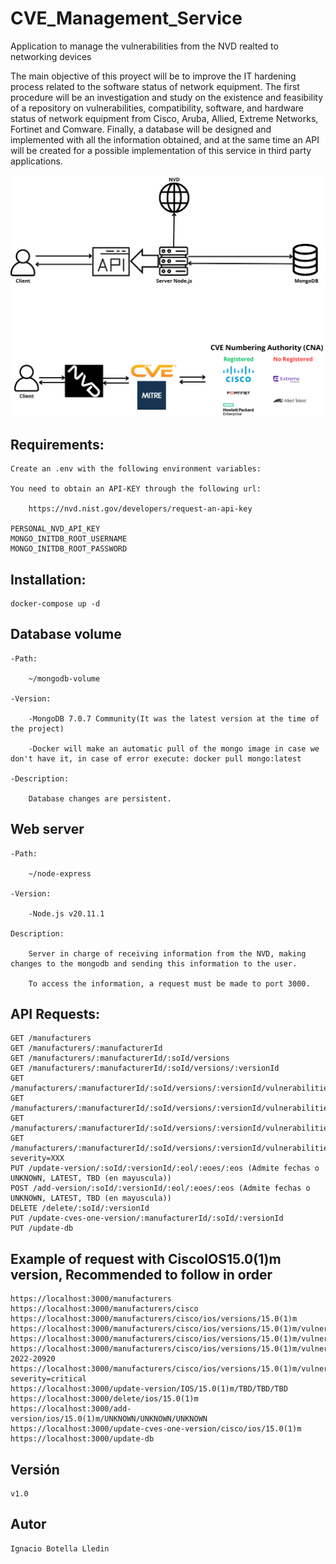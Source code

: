 # CVE_Management_Service
Application to manage the vulnerabilities from the NVD realted to networking devices


The main objective of this proyect will be to improve the IT hardening process related to the software
status of network equipment. The first procedure will be an investigation and study on the existence
and feasibility of a repository on vulnerabilities, compatibility, software, and hardware status of network
equipment from Cisco, Aruba, Allied, Extreme Networks, Fortinet and Comware. Finally, a database
will be designed and implemented with all the information obtained, and at the same time an API will
be created for a possible implementation of this service in third party applications.

![Application architecture](img/image.png)

## Requirements:

    Create an .env with the following environment variables:

    You need to obtain an API-KEY through the following url:

        https://nvd.nist.gov/developers/request-an-api-key

    PERSONAL_NVD_API_KEY
    MONGO_INITDB_ROOT_USERNAME
    MONGO_INITDB_ROOT_PASSWORD

## Installation:

    docker-compose up -d

## Database volume

    -Path: 

        ~/mongodb-volume

    -Version:

        -MongoDB 7.0.7 Community(It was the latest version at the time of the project)

        -Docker will make an automatic pull of the mongo image in case we don't have it, in case of error execute: docker pull mongo:latest

    -Description:

        Database changes are persistent.

## Web server

    -Path: 

        ~/node-express

    -Version:

        -Node.js v20.11.1

    Description:

        Server in charge of receiving information from the NVD, making changes to the mongodb and sending this information to the user.

        To access the information, a request must be made to port 3000. 

## API Requests:

    GET /manufacturers
    GET /manufacturers/:manufacturerId
    GET /manufacturers/:manufacturerId/:soId/versions
    GET /manufacturers/:manufacturerId/:soId/versions/:versionId
    GET /manufacturers/:manufacturerId/:soId/versions/:versionId/vulnerabilities
    GET /manufacturers/:manufacturerId/:soId/versions/:versionId/vulnerabilities/cvelist
    GET /manufacturers/:manufacturerId/:soId/versions/:versionId/vulnerabilities/cvelist/:vulnerabilityId
    GET /manufacturers/:manufacturerId/:soId/versions/:versionId/vulnerabilities/cvelist/risk?severity=XXX
    PUT /update-version/:soId/:versionId/:eol/:eoes/:eos (Admite fechas o UNKNOWN, LATEST, TBD (en mayuscula))
    POST /add-version/:soId/:versionId/:eol/:eoes/:eos (Admite fechas o UNKNOWN, LATEST, TBD (en mayuscula))
    DELETE /delete/:soId/:versionId
    PUT /update-cves-one-version/:manufacturerId/:soId/:versionId
    PUT /update-db


## Example of request with CiscoIOS15.0(1)m version, Recommended to follow in order

    https://localhost:3000/manufacturers
    https://localhost:3000/manufacturers/cisco
    https://localhost:3000/manufacturers/cisco/ios/versions/15.0(1)m
    https://localhost:3000/manufacturers/cisco/ios/versions/15.0(1)m/vulnerabilities
    https://localhost:3000/manufacturers/cisco/ios/versions/15.0(1)m/vulnerabilities/cvelist
    https://localhost:3000/manufacturers/cisco/ios/versions/15.0(1)m/vulnerabilities/cvelist/CVE-2022-20920
    https://localhost:3000/manufacturers/cisco/ios/versions/15.0(1)m/vulnerabilities/cvelist/severity/risk?severity=critical
    https://localhost:3000/update-version/IOS/15.0(1)m/TBD/TBD/TBD 
    https://localhost:3000/delete/ios/15.0(1)m
    https://localhost:3000/add-version/ios/15.0(1)m/UNKNOWN/UNKNOWN/UNKNOWN
    https://localhost:3000/update-cves-one-version/cisco/ios/15.0(1)m
    https://localhost:3000/update-db


## Versión

    v1.0

## Autor

    Ignacio Botella Lledin
